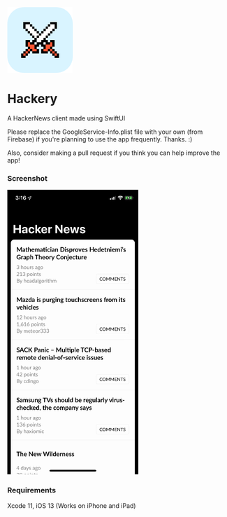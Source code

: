 <img src="appicon.gif" alt="App icon" width="150" height="150">

# Hackery
A HackerNews client made using SwiftUI

Please replace the GoogleService-Info.plist file with your own (from Firebase) if you're planning to use the app frequently. Thanks. :)

Also, consider making a pull request if you think you can help improve the app!

### Screenshot
<img src="screen.gif" alt="App screenshot" width="300" height="650">

### Requirements
Xcode 11, iOS 13 (Works on iPhone and iPad)
